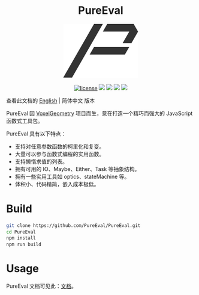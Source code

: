 <p align="center">
  <h1 align="center">PureEval</h1>
</p>
<p align="center"><img width="200" src="./logo.svg" alt="logo"></a></p>
<p align="center">
  <a href="https://github.com/PureEval/PureEval/blob/main/LICENSE"><img src="https://img.shields.io/github/license/pureeval/pureeval" alt="license"></a>
  <a href="https://www.npmjs.com/package/pureeval"><img src="https://img.shields.io/npm/v/pureeval"></a>
  <a href="https://www.npmjs.com/pureeval"><img src="https://img.shields.io/badge/npm-pureeval-orange.svg"></a>
  <a href="https://www.npmjs.com/pureeval-es"><img src="https://img.shields.io/badge/npm-pureeval--es-blue.svg"></a>
  <a href="https://www.npmjs.com/package/pureeval"><img src="https://img.shields.io/npm/dw/pureeval"></a>
</p>

查看此文档的 [English](README.md) | 简体中文 版本


PureEval 因 [VoxelGeometry](https://github.com/CAIMEOX/VoxelGeometry) 项目而生，意在打造一个精巧而强大的 JavaScript 函数式工具包。

PureEval 具有以下特点：

- 支持对任意参数函数的柯里化和复变。
- 大量可以参与函数式编程的实用函数。
- 支持懒惰求值的列表。
- 拥有可用的 IO、Maybe、Either、Task 等抽象结构。
- 拥有一些实用工具如 optics、stateMachine 等。
- 体积小、代码精简，嵌入成本极低。

# Build

```bash
git clone https://github.com/PureEval/PureEval.git
cd PureEval
npm install
npm run build
```

# Usage

PureEval 文档可见此：[文档](https://pureeval.org)。
